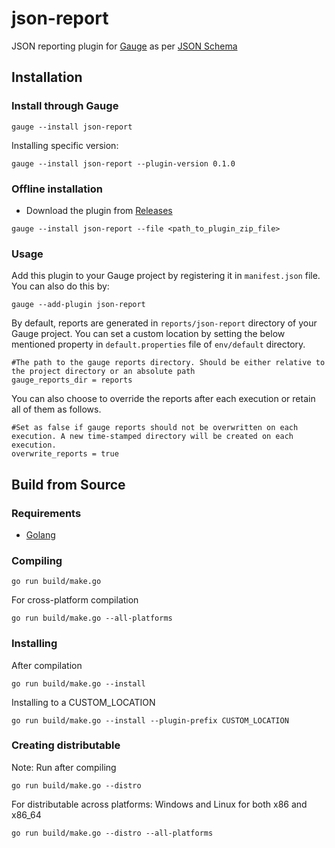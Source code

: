 json-report
===========

JSON reporting plugin for [Gauge](http://getgauge.io) as per [JSON Schema](https://apoorvam.github.io/json-report/) 

Installation
------------

### Install through Gauge 

```
gauge --install json-report
```
Installing specific version:

```
gauge --install json-report --plugin-version 0.1.0
```

### Offline installation
* Download the plugin from [Releases](https://github.com/apoorvam/json-report/releases)
```
gauge --install json-report --file <path_to_plugin_zip_file>
```

### Usage

Add this plugin to your Gauge project by registering it in `manifest.json` file. You can also do this by:

```
gauge --add-plugin json-report
```

By default, reports are generated in `reports/json-report` directory of your Gauge project. You can set a custom location by setting the below mentioned property in `default.properties` file of `env/default` directory.

```
#The path to the gauge reports directory. Should be either relative to the project directory or an absolute path
gauge_reports_dir = reports
```

You can also choose to override the reports after each execution or retain all of them as follows.

```
#Set as false if gauge reports should not be overwritten on each execution. A new time-stamped directory will be created on each execution.
overwrite_reports = true
```

Build from Source
-----------------

### Requirements
* [Golang](http://golang.org/)

### Compiling

```
go run build/make.go
```

For cross-platform compilation

```
go run build/make.go --all-platforms
```

### Installing
After compilation

```
go run build/make.go --install
```

Installing to a CUSTOM_LOCATION

```
go run build/make.go --install --plugin-prefix CUSTOM_LOCATION
```

### Creating distributable

Note: Run after compiling

```
go run build/make.go --distro
```

For distributable across platforms: Windows and Linux for both x86 and x86_64

```
go run build/make.go --distro --all-platforms
```
